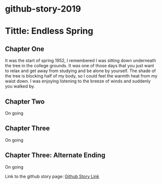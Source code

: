 # github-story-2019


# Tittle: Endless Spring

## Chapter One

It was the start of spring 1952, I remembered I was sitting down underneath the tree in the college grounds. It was one of those days that you just want to relax and get away from studying and be alone by yourself. The shade of the tree is blocking half of my body, so I could feel the warmth heat from my waist down. I was enjoying listening to the breeze of winds and suddenly you walked by.

## Chapter Two
On going

## Chapter Three
On going

## Chapter Three: Alternate Ending
On going 


Link to the github story page: [Github Story Link](https://carlpagayonan.github.io/github-story-2019/)